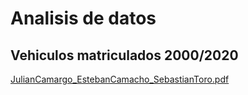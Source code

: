# Analisis de datos 
## Vehiculos matriculados 2000/2020

[JulianCamargo_EstebanCamacho_SebastianToro.pdf](https://github.com/juliancamargo7/Neomatics/files/14541180/JulianCamargo_EstebanCamacho_SebastianToro.pdf)


